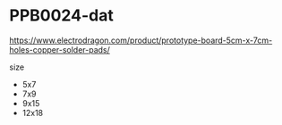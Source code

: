 
# PPB0024-dat

https://www.electrodragon.com/product/prototype-board-5cm-x-7cm-holes-copper-solder-pads/

size
- 5x7 
- 7x9
- 9x15
- 12x18


